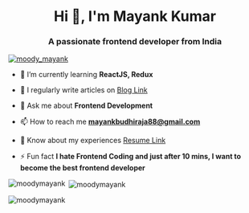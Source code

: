 <h1 align="center">Hi 👋, I'm Mayank Kumar</h1>
<h3 align="center">A passionate frontend developer from India</h3>

<p align="left"> <a href="https://twitter.com/moody_mayank" target="blank"><img src="https://img.shields.io/twitter/follow/moody_mayank?logo=twitter&style=for-the-badge" alt="moody_mayank" /></a> </p>

- 🌱 I’m currently learning **ReactJS, Redux**

- 📝 I regularly write articles on [Blog Link](https://frontendskool.hashnode.dev/)

- 💬 Ask me about **Frontend Development**

- 📫 How to reach me **mayankbudhiraja88@gmail.com**

- 📄 Know about my experiences [Resume Link](https://drive.google.com/file/d/1Z9AgDnrZpne5Qom3nfAqYJLIBHb0MY-4/view?usp=sharing)

- ⚡ Fun fact **I hate Frontend Coding and just after 10 mins, I want to become the best frontend developer**

<p><img align="left" src="https://github-readme-stats.vercel.app/api/top-langs?username=moodymayank&show_icons=true&locale=en&layout=compact" alt="moodymayank" /></p>
<p>&nbsp;<img align="center" src="https://github-readme-stats.vercel.app/api?username=moodymayank&show_icons=true&locale=en" alt="moodymayank" /></p>
<p><img align="center" src="https://github-readme-streak-stats.herokuapp.com/?user=moodymayank&" alt="moodymayank" /></p>
